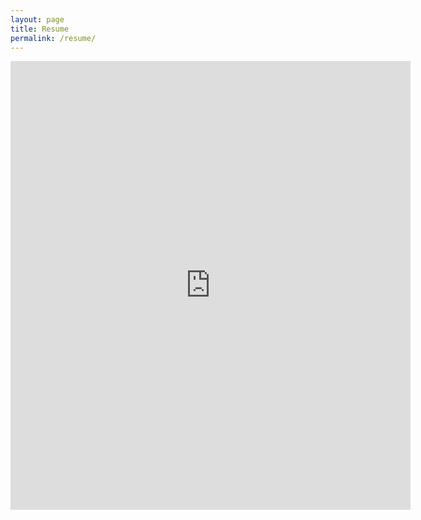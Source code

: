 ```yaml
---
layout: page
title: Resume
permalink: /resume/
---
```


<object data="../resume.pdf" type="application/pdf" width="700px" height="700px">
    <iframe src="https://docs.google.com/document/d/1UtxBwYcgUm21ZfGa0TFo0xZixmLcDT2hwXdmtSaiD7E/edit?embedded=true" width="640" height="718" frameborder="0" marginheight="0" marginwidth="0">Loading </iframe>
</object>
